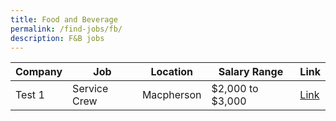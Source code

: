 ```yaml
---
title: Food and Beverage
permalink: /find-jobs/fb/
description: F&B jobs
---
```


| Company | Job | Location |Salary Range | Link |
| -------- | -------- | -------- | -------- | -------- |
| Test 1  | Service Crew    | Macpherson  | $2,000 to $3,000 | [Link](https://www.example.com)| 